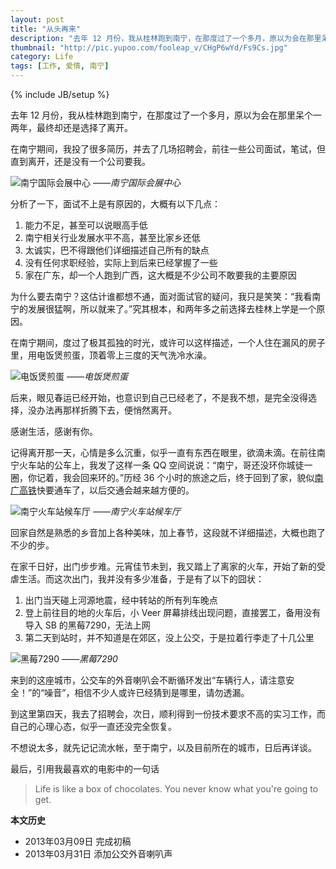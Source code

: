 ```yaml
---
layout: post
title: "从头再来"
description: "去年 12 月份，我从桂林跑到南宁，在那度过了一个多月，原以为会在那里呆个一两年，最终却还是选择了离开。在南宁期间，我投了很多简历，并去了几场招聘会，前往一些公司面试，笔试，但直到离开，还是没有一个公司要我。"
thumbnail: "http://pic.yupoo.com/fooleap_v/CHgP6wYd/Fs9Cs.jpg" 
category: Life 
tags: [工作, 爱情, 南宁]
---
```

{% include JB/setup %}

去年 12 月份，我从桂林跑到南宁，在那度过了一个多月，原以为会在那里呆个一两年，最终却还是选择了离开。

在南宁期间，我投了很多简历，并去了几场招聘会，前往一些公司面试，笔试，但直到离开，还是没有一个公司要我。

![南宁国际会展中心](http://pic.yupoo.com/fooleap_v/CHgDmS7H/RsbCk.jpg)
*——南宁国际会展中心*

分析了一下，面试不上是有原因的，大概有以下几点：

1. 能力不足，甚至可以说眼高手低
2. 南宁相关行业发展水平不高，甚至比家乡还低
3. 太诚实，巴不得跟他们详细描述自己所有的缺点
4. 没有任何求职经验，实际上到后来已经掌握了一些
5. 家在广东，却一个人跑到广西，这大概是不少公司不敢要我的主要原因 

为什么要去南宁？这估计谁都想不通，面对面试官的疑问，我只是笑笑：“我看南宁的发展很猛啊，所以就来了。”究其根本，和两年多之前选择去桂林上学是一个原因。

在南宁期间，度过了极其孤独的时光，或许可以这样描述，一个人住在漏风的房子里，用电饭煲煎蛋，顶着零上三度的天气洗冷水澡。

![电饭煲煎蛋](http://pic.yupoo.com/fooleap_v/CHgD67sT/hAyP3.jpg)
*——电饭煲煎蛋*

后来，眼见春运已经开始，也意识到自己已经老了，不是我不想，是完全没得选择，没办法再那样折腾下去，便悄然离开。

感谢生活，感谢有你。

记得离开那一天，心情是多么沉重，似乎一直有东西在眼里，欲滴未滴。在前往南宁火车站的公车上，我发了这样一条 QQ 空间说说：“南宁，哥还没环你城徒一圈，你记着，我会回来环的。”历经 36 个小时的旅途之后，终于回到了家，貌似[南广高铁](http://zh.wikipedia.org/zh-cn/南广铁路)快要通车了，以后交通会越来越方便的。

![南宁火车站候车厅](http://pic.yupoo.com/fooleap_v/CHgKyoZ7/109F3k.jpg)
*——南宁火车站候车厅*

回家自然是熟悉的乡音加上各种美味，加上春节，这段就不详细描述，大概也跑了不少的步。

在家千日好，出门步步难。元宵佳节未到，我又踏上了离家的火车，开始了新的受虐生活。而这次出门，我并没有多少准备，于是有了以下的囧状：

1. 出门当天碰上河源地震，经中转站的所有列车晚点
2. 登上前往目的地的火车后，小 Veer 屏幕排线出现问题，直接罢工，备用没有导入 SB 的黑莓7290，无法上网
3. 第二天到站时，并不知道是在郊区，没上公交，于是拉着行李走了十几公里

![黑莓7290](http://pic.yupoo.com/fooleap_v/CHgHhN2G/dolvw.jpg)
*——黑莓7290*

来到的这座城市，公交车的外音喇叭会不断循环发出“车辆行人，请注意安全！”的“噪音”，相信不少人或许已经猜到是哪里，请勿透漏。

<script src="assets/audiojs/audio.min.js"></script>
<script>
  audiojs.events.ready(function() {
          audiojs.createAll();
            });
</script>

<audio src="/audio/2013-03-13_19-13-59.mp3" preload="auto"></audio>

到这里第四天，我去了招聘会，次日，顺利得到一份技术要求不高的实习工作，而自己的心理心态，似乎一直还没完全恢复。

不想说太多，就先记记流水帐，至于南宁，以及目前所在的城市，日后再详谈。

最后，引用我最喜欢的电影中的一句话
> Life is like a box of chocolates. You never know what you're going to get.

**本文历史**

* 2013年03月09日 完成初稿
* 2013年03月31日 添加公交外音喇叭声
